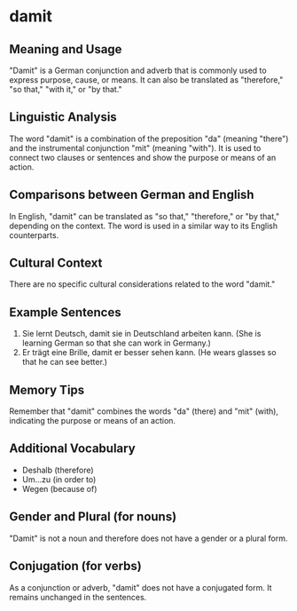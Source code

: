 # damit
## Meaning and Usage
"Damit" is a German conjunction and adverb that is commonly used to express purpose, cause, or means. It can also be translated as "therefore," "so that," "with it," or "by that."

## Linguistic Analysis
The word "damit" is a combination of the preposition "da" (meaning "there") and the instrumental conjunction "mit" (meaning "with"). It is used to connect two clauses or sentences and show the purpose or means of an action.

## Comparisons between German and English
In English, "damit" can be translated as "so that," "therefore," or "by that," depending on the context. The word is used in a similar way to its English counterparts.

## Cultural Context
There are no specific cultural considerations related to the word "damit."

## Example Sentences
1. Sie lernt Deutsch, damit sie in Deutschland arbeiten kann. (She is learning German so that she can work in Germany.)
2. Er trägt eine Brille, damit er besser sehen kann. (He wears glasses so that he can see better.)

## Memory Tips
Remember that "damit" combines the words "da" (there) and "mit" (with), indicating the purpose or means of an action.

## Additional Vocabulary
- Deshalb (therefore)
- Um...zu (in order to)
- Wegen (because of)

## Gender and Plural (for nouns)
"Damit" is not a noun and therefore does not have a gender or a plural form.

## Conjugation (for verbs)
As a conjunction or adverb, "damit" does not have a conjugated form. It remains unchanged in the sentences.